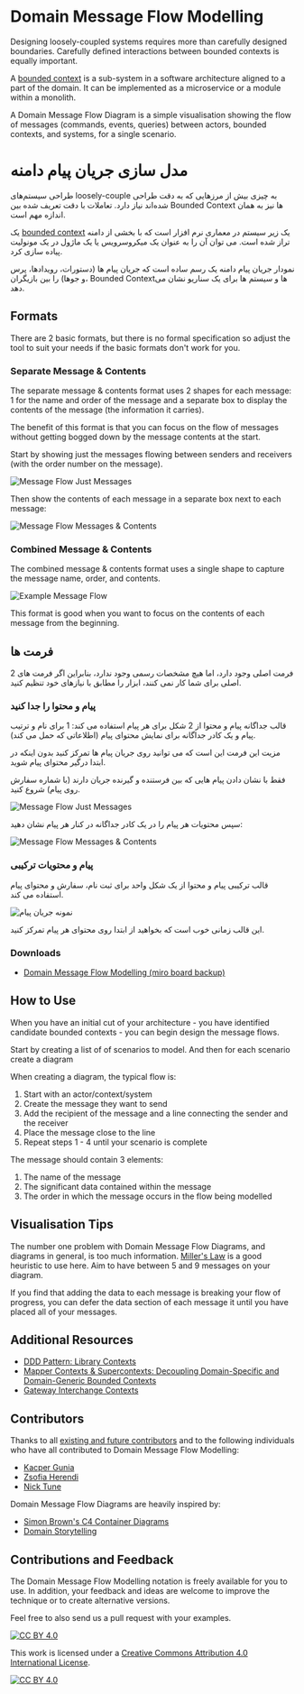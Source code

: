 # Domain Message Flow Modelling

Designing loosely-coupled systems requires more than carefully designed boundaries. Carefully defined interactions between bounded contexts is equally important.

A [bounded context](https://martinfowler.com/bliki/BoundedContext.html) is a sub-system in a software architecture aligned to a part of the domain. It can be implemented as a microservice or a module within a monolith.

A Domain Message Flow Diagram is a simple visualisation showing the flow of messages (commands, events, queries) between actors, bounded contexts, and systems, for a single scenario.


# مدل سازی جریان پیام دامنه

طراحی سیستم‌های loosely-couple به چیزی بیش از مرزهایی که به دقت طراحی شده‌اند نیاز دارد. تعاملات با دقت تعریف شده بین Bounded Context ها  نیز به همان اندازه مهم است.

یک [bounded context](https://martinfowler.com/bliki/BoundedContext.html) یک زیر سیستم در معماری نرم افزار است که با بخشی از دامنه تراز شده است. می توان آن را به عنوان یک میکروسرویس یا یک ماژول در یک مونولیت پیاده سازی کرد.

نمودار جریان پیام دامنه یک رسم ساده است که جریان پیام ها (دستورات، رویدادها، پرس و جوها) را بین بازیگران، Bounded Contextها و سیستم ها برای یک سناریو نشان می دهد.

## Formats

There are 2 basic formats, but there is no formal specification so adjust the tool to suit your needs if the basic formats don't work for you.

### Separate Message & Contents

The separate message & contents format uses 2 shapes for each message: 1 for the name and order of the message and a separate box to display the contents of the message (the information it carries).

The benefit of this format is that you can focus on the flow of messages without getting bogged down by the message contents at the start.

Start by showing just the messages flowing between senders and receivers (with the order number on the message).

![Message Flow Just Messages](resources/just-messages-no-contents.jpg)

Then show the contents of each message in a separate box next to each message:

![Message Flow Messages & Contents](resources/messages-and-contents.jpg)

### Combined Message & Contents

The combined message & contents format uses a single shape to capture the message name, order, and contents.

![Example Message Flow](resources/domain-message-flow.jpg "An Example Domain Message Flow")

This format is good when you want to focus on the contents of each message from the beginning.



## فرمت ها

2 فرمت اصلی وجود دارد، اما هیچ مشخصات رسمی وجود ندارد، بنابراین اگر فرمت های اصلی برای شما کار نمی کنند، ابزار را مطابق با نیازهای خود تنظیم کنید.

### پیام و محتوا را جدا کنید

قالب جداگانه پیام و محتوا از 2 شکل برای هر پیام استفاده می کند: 1 برای نام و ترتیب پیام و یک کادر جداگانه برای نمایش محتوای پیام (اطلاعاتی که حمل می کند).

مزیت این فرمت این است که می توانید روی جریان پیام ها تمرکز کنید بدون اینکه در ابتدا درگیر محتوای پیام شوید.

فقط با نشان دادن پیام هایی که بین فرستنده و گیرنده جریان دارند (با شماره سفارش روی پیام) شروع کنید.

![Message Flow Just Messages](resources/just-messages-no-contents.jpg)

سپس محتویات هر پیام را در یک کادر جداگانه در کنار هر پیام نشان دهید:

![Message Flow Messages & Contents](resources/messages-and-contents.jpg)

### پیام و محتویات ترکیبی

قالب ترکیبی پیام و محتوا از یک شکل واحد برای ثبت نام، سفارش و محتوای پیام استفاده می کند.

![نمونه جریان پیام](resources/domain-message-flow.jpg "An Example Domain Message Flow")

این قالب زمانی خوب است که بخواهید از ابتدا روی محتوای هر پیام تمرکز کنید.



### Downloads

- [Domain Message Flow Modelling (miro board backup)](resources/Domain-Message-Flow-Modelling-en-v1.rtb)

## How to Use

When you have an initial cut of your architecture - you have identified candidate bounded contexts - you can begin design the message flows.

Start by creating a list of of scenarios to model. And then for each scenario create a diagram

When creating a diagram, the typical flow is:

1. Start with an actor/context/system
2. Create the message they want to send
3. Add the recipient of the message and a line connecting the sender and the receiver
4. Place the message close to the line
5. Repeat steps 1 - 4 until your scenario is complete

The message should contain 3 elements:

1. The name of the message
2. The significant data contained within the message
3. The order in which the message occurs in the flow being modelled

## Visualisation Tips

The number one problem with Domain Message Flow Diagrams, and diagrams in general, is too much information. [Miller's Law](https://en.wikipedia.org/wiki/Miller%27s_law) is a good heuristic to use here. Aim to have between 5 and 9 messages on your diagram.

If you find that adding the data to each message is breaking your flow of progress, you can defer the data section of each message it until you have placed all of your messages.

## Additional Resources

- [DDD Pattern: Library Contexts](https://medium.com/nick-tune-tech-strategy-blog/ddd-pattern-library-contexts-d6ae81f462ef)
- [Mapper Contexts & Supercontexts: Decoupling Domain-Specific and Domain-Generic Bounded Contexts](https://medium.com/nick-tune-tech-strategy-blog/mapper-contexts-supercontexts-decoupling-domain-specific-and-domain-generic-bounded-contexts-5eb6a1e7c5fc)
- [Gateway Interchange Contexts](https://medium.com/nick-tune-tech-strategy-blog/gateway-interchange-contexts-899696e67848)

## Contributors

Thanks to all [existing and future contributors](https://github.com/ddd-crew/domain-message-flow-modelling/graphs/contributors) and to the following individuals who have all contributed to Domain Message Flow Modelling:

- [Kacper Gunia](https://github.com/cakper)
- [Zsofia Herendi](https://twitter.com/zherendi)
- [Nick Tune](https://github.com/ntcoding)

Domain Message Flow Diagrams are heavily inspired by:

- [Simon Brown's C4 Container Diagrams](https://c4model.com/)
- [Domain Storytelling](https://domainstorytelling.org/)

## Contributions and Feedback

The Domain Message Flow Modelling notation is freely available for you to use. In addition, your feedback and ideas are welcome to improve the technique or to create alternative versions.

Feel free to also send us a pull request with your examples.

[![CC BY 4.0][cc-by-shield]][cc-by]

This work is licensed under a [Creative Commons Attribution 4.0 International
License][cc-by].

[![CC BY 4.0][cc-by-image]][cc-by]

[cc-by]: http://creativecommons.org/licenses/by/4.0/
[cc-by-image]: https://i.creativecommons.org/l/by/4.0/88x31.png
[cc-by-shield]: https://img.shields.io/badge/License-CC%20BY%204.0-lightgrey.svg
